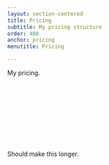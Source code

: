 ```yaml
---
layout: section-centered
title: Pricing
subtitle: My pricing structure
order: 400
anchor: pricing
menutitle: Pricing

---
```

My pricing.
<br/>
<br/><br/>
<br/>
<br/>
<br/>
<br/>
<br/>
<br/>
<br/>

Should make this longer.
